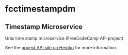 # fcctimestampdm
## Timestamp Microservice

Unix time stamp microservice (FreeCodeCamp API project)

See the [project API site on Heroku](https://fcctimestampdm.herokuapp.com/) for
more information.
